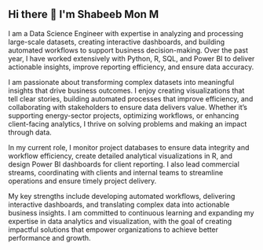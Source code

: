 ## Hi there 👋 I'm Shabeeb Mon M

I am a Data Science Engineer with expertise in analyzing and processing large-scale datasets, creating interactive dashboards, and building automated workflows to support business decision-making. Over the past year, I have worked extensively with Python, R, SQL, and Power BI to deliver actionable insights, improve reporting efficiency, and ensure data accuracy.

I am passionate about transforming complex datasets into meaningful insights that drive business outcomes. I enjoy creating visualizations that tell clear stories, building automated processes that improve efficiency, and collaborating with stakeholders to ensure data delivers value. Whether it’s supporting energy-sector projects, optimizing workflows, or enhancing client-facing analytics, I thrive on solving problems and making an impact through data.

In my current role, I monitor project databases to ensure data integrity and workflow efficiency, create detailed analytical visualizations in R, and design Power BI dashboards for client reporting. I also lead commercial streams, coordinating with clients and internal teams to streamline operations and ensure timely project delivery.

My key strengths include developing automated workflows, delivering interactive dashboards, and translating complex data into actionable business insights. I am committed to continuous learning and expanding my expertise in data analytics and visualization, with the goal of creating impactful solutions that empower organizations to achieve better performance and growth.

<!--
**shabeeb-m/Shabeeb-M** is a ✨ _special_ ✨ repository because its `README.md` (this file) appears on your GitHub profile.

Here are some ideas to get you started:

- 🔭 I’m currently working on ...
- 🌱 I’m currently learning ...
- 👯 I’m looking to collaborate on ...
- 🤔 I’m looking for help with ...
- 💬 Ask me about ...
- 📫 How to reach me: ...
- 😄 Pronouns: ...
- ⚡ Fun fact: ...
-->
